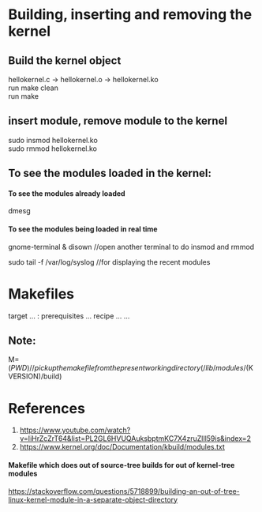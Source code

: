 # Building, inserting and removing the kernel

## Build the kernel object  
hellokernel.c -> hellokernel.o -> hellokernel.ko  
run make clean  
run make  

## insert module, remove module to the kernel
sudo insmod hellokernel.ko   
sudo rmmod hellokernel.ko  

## To see the modules loaded in the kernel:
#### To see the modules already loaded
dmesg    

#### To see the modules being loaded in real time
gnome-terminal & disown      //open another terminal to do insmod and rmmod       
 
sudo tail -f /var/log/syslog //for displaying the recent modules      

# Makefiles 
target … : prerequisites …
        recipe
        …
        …

## Note:
M=$(PWD) //pick up the makefile from the present working directory (/lib/modules/$(KVERSION)/build)

# References
1. https://www.youtube.com/watch?v=IiHrZcZrT64&list=PL2GL6HVUQAuksbptmKC7X4zruZlIl59is&index=2
2. https://www.kernel.org/doc/Documentation/kbuild/modules.txt

#### Makefile which does out of source-tree builds for out of kernel-tree modules
https://stackoverflow.com/questions/5718899/building-an-out-of-tree-linux-kernel-module-in-a-separate-object-directory

